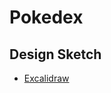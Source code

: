 # Pokedex

## Design Sketch
- [Excalidraw](https://excalidraw.com/#json=RIfuOYSwSn1Wt0R11_haV,nrXUqg7H4wbqYg7UONQYJg)